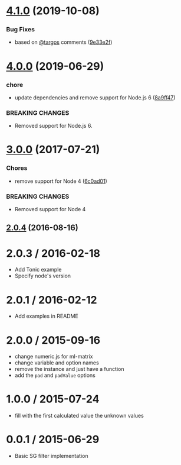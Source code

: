 # [4.1.0](https://github.com/mljs/savitzky-golay/compare/v4.0.0...v4.1.0) (2019-10-08)


### Bug Fixes

* based on [@targos](https://github.com/targos) comments ([9e33e2f](https://github.com/mljs/savitzky-golay/commit/9e33e2f))



# [4.0.0](https://github.com/mljs/savitzky-golay/compare/v3.0.0...v4.0.0) (2019-06-29)


### chore

* update dependencies and remove support for Node.js 6 ([8a9ff47](https://github.com/mljs/savitzky-golay/commit/8a9ff47))


### BREAKING CHANGES

* Removed support for Node.js 6.



<a name="3.0.0"></a>
# [3.0.0](https://github.com/mljs/savitzky-golay/compare/v2.0.4...v3.0.0) (2017-07-21)


### Chores

* remove support for Node 4 ([6c0ad01](https://github.com/mljs/savitzky-golay/commit/6c0ad01))


### BREAKING CHANGES

* Removed support for Node 4



<a name="2.0.4"></a>
## [2.0.4](https://github.com/mljs/savitzky-golay/compare/v2.0.3...v2.0.4) (2016-08-16)



2.0.3 / 2016-02-18
==================

* Add Tonic example
* Specify node's version

2.0.1 / 2016-02-12
==================

* Add examples in README

2.0.0 / 2015-09-16
==================

* change numeric.js for ml-matrix
* change variable and option names
* remove the instance and just have a function
* add the `pad` and `padValue` options

1.0.0 / 2015-07-24
==================

* fill with the first calculated value the unknown values

0.0.1 / 2015-06-29
==================

* Basic SG filter implementation
